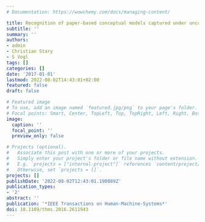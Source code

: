 ```yaml
---
# Documentation: https://wowchemy.com/docs/managing-content/

title: Recognition of paper-based conceptual models captured under uncontrolled conditions
subtitle: ''
summary: ''
authors:
- admin
- Christian Stary
- S Vogl
tags: []
categories: []
date: '2017-01-01'
lastmod: 2022-08-02T14:43:01+02:00
featured: false
draft: false

# Featured image
# To use, add an image named `featured.jpg/png` to your page's folder.
# Focal points: Smart, Center, TopLeft, Top, TopRight, Left, Right, BottomLeft, Bottom, BottomRight.
image:
  caption: ''
  focal_point: ''
  preview_only: false

# Projects (optional).
#   Associate this post with one or more of your projects.
#   Simply enter your project's folder or file name without extension.
#   E.g. `projects = ["internal-project"]` references `content/project/deep-learning/index.md`.
#   Otherwise, set `projects = []`.
projects: []
publishDate: '2022-08-02T12:43:01.190889Z'
publication_types:
- '2'
abstract: ''
publication: '*IEEE Transactions on Human-Machine-Systems*'
doi: 10.1109/thms.2016.2611943
---
```

